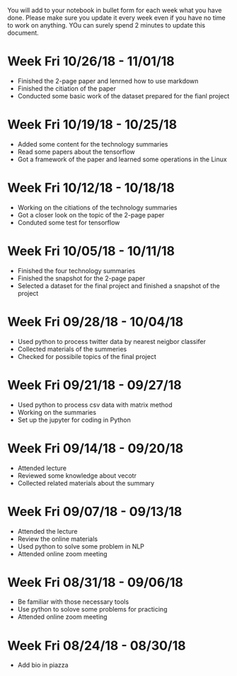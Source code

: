You will add to your notebook in bullet form for each week what you have done. Please make sure you update it every week even if you have no time to work on anything. YOu can surely spend 2 minutes to update this document.   

# Week Fri 10/26/18 - 11/01/18

* Finished the 2-page paper and lenrned how to use markdown
* Finished the citiation of the paper
* Conducted some basic work of the dataset prepared for the fianl project

# Week Fri 10/19/18 - 10/25/18

* Added some content for the technology summaries
* Read some papers about the tensorflow
* Got a framework of the paper and learned some operations in the Linux

# Week Fri 10/12/18 - 10/18/18

* Working on the citiations of the technology summaries
* Got a closer look on the topic of the 2-page paper
* Conduted some test for tensorflow

# Week Fri 10/05/18 - 10/11/18

* Finished the four technology summaries
* Finished the snapshot for the 2-page paper
* Selected a dataset for the final project and finished a snapshot of the project

# Week Fri 09/28/18 - 10/04/18

* Used python to process twitter data by nearest neigbor classifer
* Collected materials of the summeries
* Checked for possibile topics of the final project

# Week Fri 09/21/18 - 09/27/18


* Used python to process csv data with matrix method
* Working on the summaries
* Set up the jupyter for coding in Python

# Week Fri 09/14/18 - 09/20/18

* Attended lecture
* Reviewed some knowledge about vecotr
* Collected related materials about the summary

# Week Fri 09/07/18 - 09/13/18

* Attended the lecture
* Review the online materials
* Used python to solve some problem in NLP
* Attended online zoom meeting



# Week Fri 08/31/18 - 09/06/18

* Be familiar with those necessary tools
* Use python to solove some problems for practicing
* Attended online zoom meeting


# Week Fri 08/24/18 - 08/30/18
* Add bio in piazza


